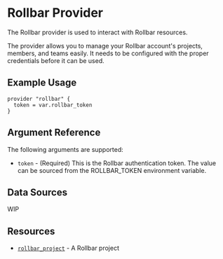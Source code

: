 Rollbar Provider
================

The Rollbar provider is used to interact with Rollbar resources.

The provider allows you to manage your Rollbar account's projects, members, and
teams easily. It needs to be configured with the proper credentials before it
can be used.


Example Usage
-------------

```hcl
provider "rollbar" {
  token = var.rollbar_token
}
```

Argument Reference
------------------

The following arguments are supported:

* `token` - (Required) This is the Rollbar authentication token. The value can be
  sourced from the ROLLBAR_TOKEN environment variable.


Data Sources
------------

WIP

Resources
---------

* [`rollbar_project`](resources/rollbar_project.md) - A Rollbar project